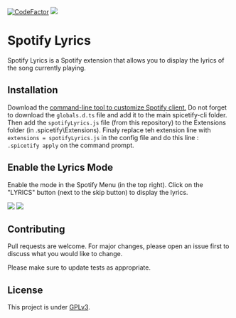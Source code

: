 [![CodeFactor](https://www.codefactor.io/repository/github/darkempire78/Spotify-Lyrics/badge/master)](https://www.codefactor.io/repository/github/darkempire78/Spotify-Lyrics/overview/master) ![](https://img.shields.io/github/repo-size/Darkempire78/Spotify-Lyrics)

# Spotify Lyrics

Spotify Lyrics is a Spotify extension that allows you to display the lyrics of the song currently playing.

## Installation

Download the [command-line tool to customize Spotify client.](https://github.com/khanhas/spicetify-cli)
Do not forget to download the ``globals.d.ts`` file and add it to the main spicetify-cli folder.
Then add the ``spotifyLyrics.js`` file (from this repository) to the Extensions folder (in .spicetify\Extensions).
Finaly replace teh extension line with ``extensions = spotifyLyrics.js`` in the config file and do this line : ``.spicetify apply`` on the command prompt.

## Enable the Lyrics Mode

Enable the mode in the Spotify Menu (in the top right).
Click on the "LYRICS" button (next to the skip button) to display the lyrics.

![](https://github.com/Darkempire78/Spotify-Lyrics/master/.github/Capture2.png)
![](https://github.com/Darkempire78/Spotify-Lyrics/master/.github/Capture1.png)

## Contributing

Pull requests are welcome. For major changes, please open an issue first to discuss what you would like to change.

Please make sure to update tests as appropriate.


## License

This project is under [GPLv3](https://github.com/Darkempire78/Spotify-Lyrics/blob/master/LICENSE).
